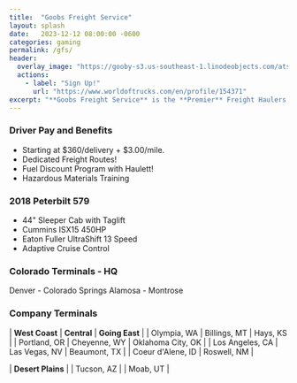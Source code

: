 ```yaml
---
title:  "Goobs Freight Service"
layout: splash
date:   2023-12-12 08:00:00 -0600
categories: gaming
permalink: /gfs/
header:
  overlay_image: "https://gooby-s3.us-southeast-1.linodeobjects.com/ats_volvo_gloss_mtn.png"
  actions:
    - label: "Sign Up!"
      url: "https://www.worldoftrucks.com/en/profile/154371"
excerpt: "**Goobs Freight Service** is the **Premier** Freight Haulers in the Western United States!"
---
```

### Driver Pay and Benefits

- Starting at $360/delivery + $3.00/mile.
- Dedicated Freight Routes!
- Fuel Discount Program with Haulett!
- Hazardous Materials Training

### 2018 Peterbilt 579

- 44" Sleeper Cab with Taglift
- Cummins ISX15 450HP
- Eaton Fuller UltraShift 13 Speed
- Adaptive Cruise Control

### Colorado Terminals - HQ

Denver - Colorado Springs
Alamosa - Montrose

### Company Terminals

| **West Coast**    | **Central**   | **Going East** |
| Olympia, WA       | Billings, MT  | Hays, KS |
| Portland, OR      | Cheyenne, WY  | Oklahoma City, OK |
| Los Angeles, CA   | Las Vegas, NV | Beaumont, TX |
| Coeur d'Alene, ID | Roswell, NM |

| **Desert Plains** |
| Tucson, AZ |
| Moab, UT |
